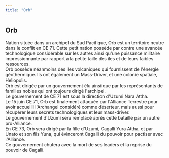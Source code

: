 ```yaml
---
title: "Orb"
---
```


Orb
---

Nation située dans un archipel du Sud Pacifique, Orb est un territoire neutre dans le conflit en CE 71. Cette petit nation possède par contre une avancée technologique considérable sur les autres ainsi qu'une puissance militaire impressionnante par rapport à la petite taille des iles et de leurs faibles ressources.   
Orb possède néanmoins des iles volcaniques qui fournissent de l'énergie géothermique. Ils ont également un Mass-Driver, et une colonie spatiale, Heliopolis.   
Orb est dirigée par un gouvernement élu ainsi que par les représentants de familles nobles qui ont toujours dirigé l'archipel.   
Le gouvernement de CE 71 est sous la direction d'Uzumi Nara Attha.   
Le 15 juin CE 71, Orb est finalement attaquée par l'Alliance Terrestre pour avoir accueilli l'Archangel considéré comme déserteur, mais aussi pour récupérer leurs secrets technologiques et leur mass-driver.   
Le gouvernement d'Uzumi sera remplacé après cette bataille par un autre pro-Alliance.   
En CE 73, Orb sera dirigé par la fille d'Uzumi, Cagalli Yura Attha, et par Unato et son fils Yuna, qui évinceront Cagalli du pouvoir pour pactiser avec l'Alliance.   
Ce gouvernement chutera avec la mort de ses leaders et la reprise du pouvoir de Cagalli.

